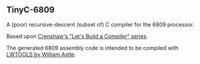 ## TinyC-6809

A (poor) recursive-descent (subset of) C compiler for the 6809 processor.

Based upon [Crenshaw's "Let's Build a Compiler" series](http://compilers.iecc.com/crenshaw/tutorfinal.pdf).

The generated 6809 assembly code is intended to be compiled with [LWTOOLS by William Astle](http://lwtools.projects.l-w.ca/).
